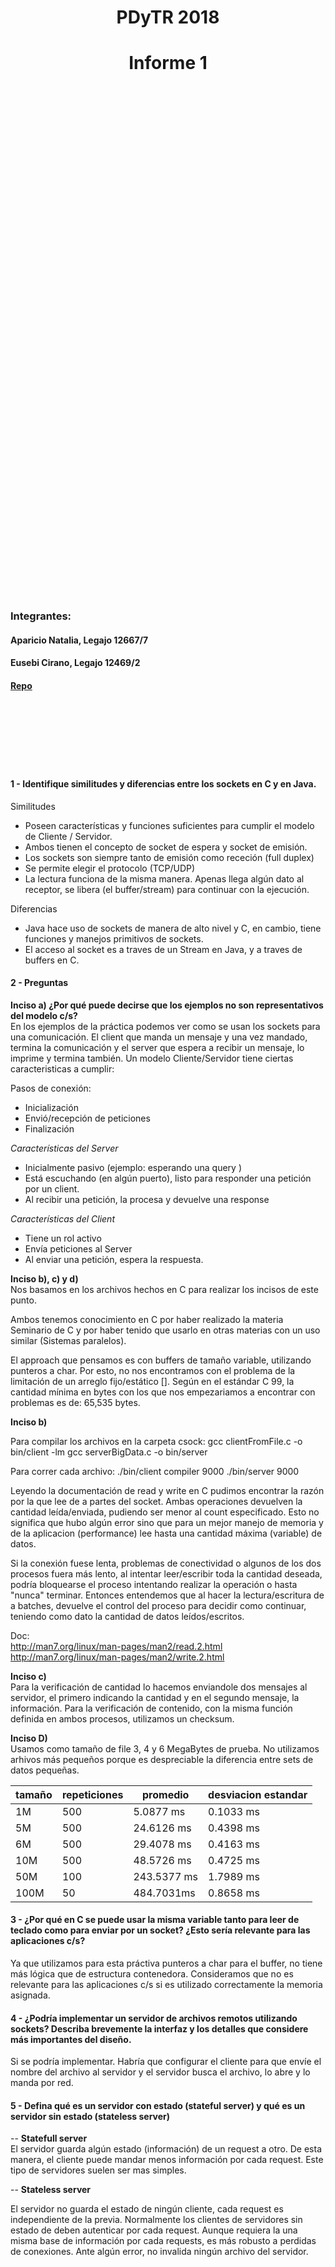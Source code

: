 <h1><center>PDyTR 2018</center></h1>
<h1><center>Informe 1</center></h1>

</br></br></br></br></br></br></br></br></br></br></br></br></br></br></br></br></br></br></br></br></br></br></br></br></br></br></br></br></br></br></br></br></br></br></br></br></br></br></br></br></br></br></br></br></br></br></br></br>
### Integrantes:

#### Aparicio Natalia, Legajo 12667/7  

#### Eusebi Cirano, Legajo 12469/2  

#### [Repo](https://github.com/MagoDopado/pdytr2018)

</br></br></br></br></br></br>



#### 1 - Identifique similitudes y diferencias entre los sockets en C y en Java.

Similitudes

* Poseen características y funciones suficientes para cumplir el modelo de Cliente / Servidor.
* Ambos tienen el concepto de socket de espera y socket de emisión.
* Los sockets son siempre tanto de emisión como receción (full duplex)
* Se permite elegir el protocolo (TCP/UDP)
* La lectura funciona de la misma manera. Apenas llega algún dato al receptor, se libera (el buffer/stream) para continuar con la ejecución.


Diferencias

* Java hace uso de sockets de manera de alto nivel y C, en cambio, tiene funciones y manejos primitivos de sockets.
* El acceso al socket es a traves de un Stream en Java, y a traves de buffers en C.


#### 2 - Preguntas

**Inciso a) ¿Por qué puede decirse que los ejemplos no son representativos del modelo c/s?**  
En los ejemplos de la práctica podemos ver como se usan los sockets para una comunicación. El client que manda un mensaje y una vez mandado, termina la comunicación y el server que espera a recibir un mensaje, lo imprime y termina también.
Un modelo Cliente/Servidor tiene ciertas caracteristicas a cumplir:

Pasos de conexión:
  * Inicialización
  * Envió/recepción de peticiones
  * Finalización

_Características del Server_
  * Inicialmente pasivo (ejemplo: esperando una query )
  * Está escuchando (en algún puerto), listo para responder una petición por un client.
  * Al recibir una petición, la procesa y devuelve una response

_Características del Client_
  * Tiene un rol activo
  * Envía peticiones al Server
  * Al enviar una petición, espera la respuesta.

**Inciso b), c) y d)**  
Nos basamos en los archivos hechos en C para realizar los incisos de este punto.

Ambos tenemos conocimiento en C por haber realizado la materia Seminario de C y por haber tenido que usarlo en otras materias con un uso similar (Sistemas paralelos).

El approach que pensamos es con buffers de tamaño variable, utilizando punteros a char. Por esto, no nos encontramos con el problema de la limitación de un arreglo fijo/estático []. Según en el estándar C 99, la cantidad mínima en bytes con los que nos empezariamos a encontrar con problemas es de: 65,535 bytes.

**Inciso b)**  

Para compilar los archivos en la carpeta csock:
gcc clientFromFile.c -o bin/client -lm
gcc serverBigData.c -o bin/server

Para correr cada archivo:
./bin/client compiler 9000
./bin/server 9000

Leyendo la documentación de read y write en C pudimos encontrar la razón por la que lee de a partes del socket.
Ambas operaciones devuelven la cantidad leída/enviada, pudiendo ser  menor al count especificado. Esto no significa que hubo algún error sino que para un mejor manejo de memoria y de la aplicacion (performance) lee hasta una cantidad máxima (variable) de datos.  

Si la conexión fuese lenta, problemas de conectividad o algunos de los dos procesos fuera más lento, al intentar leer/escribir toda la cantidad deseada, podría bloquearse el proceso intentando realizar la operación o hasta "nunca" terminar. Entonces entendemos que al hacer la lectura/escritura de a batches, devuelve el control del proceso para decidir como continuar, teniendo como dato la cantidad de datos leídos/escritos.

Doc:  
  http://man7.org/linux/man-pages/man2/read.2.html  
  http://man7.org/linux/man-pages/man2/write.2.html

**Inciso c)**  
Para la verificación de cantidad lo hacemos enviandole dos mensajes al servidor, el primero indicando la cantidad y en el segundo mensaje, la información.
Para la verificación de contenido, con la misma función definida en ambos procesos, utilizamos un checksum.

**Inciso D)**  
Usamos como tamaño de file 3, 4 y 6 MegaBytes de prueba. No utilizamos arhivos más pequeños porque es despreciable la diferencia entre sets de datos pequeñas.

tamaño | repeticiones | promedio | desviacion estandar
---|---|---|---
1M|500|5.0877 ms|0.1033 ms
5M|500|24.6126 ms|0.4398 ms
6M|500|29.4078 ms|0.4163 ms
10M|500|48.5726 ms|0.4725 ms
50M|100|243.5377 ms|1.7989 ms
100M|50|484.7031ms|0.8658 ms

#### 3 - ¿Por qué en C se puede usar la misma variable tanto para leer de teclado como para enviar por un socket? ¿Esto sería relevante para las aplicaciones c/s?
Ya que utilizamos para esta práctiva punteros a char para el buffer, no tiene más lógica que de estructura contenedora.
Consideramos que no es relevante para las aplicaciones c/s si es utilizado correctamente la memoria asignada.


#### 4 - ¿Podría implementar un servidor de archivos remotos utilizando sockets? Describa brevemente la interfaz y los detalles que considere más importantes del diseño.
Si se podría implementar.
Habría que configurar el cliente para que envíe el nombre del archivo al servidor y el servidor busca el archivo, lo abre y lo manda por red.



#### 5 - Defina qué es un servidor con estado (stateful server) y qué es un servidor sin estado (stateless server)  

-- **Statefull server**  
El servidor guarda algún estado (información) de un request a otro. De esta manera, el cliente puede mandar menos información por cada request. Este tipo de servidores suelen ser mas simples.

-- **Stateless server**  

El servidor no guarda el estado de ningún cliente, cada request es independiente de la previa. Normalmente los clientes de servidores sin estado de deben autenticar por cada request. Aunque requiera la una misma base de información por cada requests, es más robusto a perdidas de conexiones. Ante algún error, no invalida ningún archivo del servidor.
